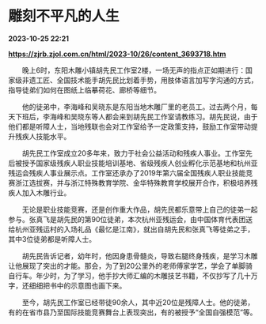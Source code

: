 # 雕刻不平凡的人生

**2023-10-25 22:21**

**https://zjrb.zjol.com.cn/html/2023-10/26/content_3693718.htm**

　　晚上6时，东阳木雕小镇胡先民工作室2楼，一场无声的指点正如期进行：国家级非遗工匠、全国技术能手胡先民比划着手势，用肢体语言加写字沟通的方式，指导徒弟们如何在图纸上临摹荷花、廊桥等细节。

　　他的徒弟中，李海峰和吴晓东是东阳当地木雕厂里的老员工。过去两个月，每天下班后，李海峰和吴晓东等人都会来到胡先民工作室请教练习。胡先民说，由于他们都是听障人士，当地残联也会对工作室给予一定政策支持，鼓励工作室带动提升残疾人技能水平。

　　胡先民工作室成立20多年来，致力于社会公益活动和残疾人事业。工作室先后被授予国家级残疾人职业技能培训基地、省级残疾人创业孵化示范基地和杭州亚残运会残疾人事业展示点。工作室还承办了2019年第六届全国残疾人职业技能竞赛浙江选拔赛，并与浙江特殊教育学院、金华特殊教育学校展开合作，积极培养残疾人加入木雕行业。

　　无论是职业技能竞赛，还是创作重大作品，胡先民都乐意带上自己的徒弟一起参与。张真飞是胡先民的第90位徒弟，本次杭州亚残运会，由中国体育代表团送给杭州亚残运村的入场礼品《最忆是江南》，就出自胡先民和张真飞等徒弟之手，其中3位徒弟都是听障人士。

　　胡先民告诉记者，幼年时，他因身患骨髓炎，导致右腿终身残疾，是学习木雕让他展现了突出的才能。那会，为了到20公里外的老师傅家学艺，学会了单脚骑自行车。年少时，为了学习，他手抄大师汇编的木雕技艺书籍，不仅抄写了几十万字，还细细把书中的示意图也画下来。

　　至今，胡先民工作室已经带徒90余人，其中近20位是残障人士。他的徒弟，有的在省市县乃至国际技能竞赛舞台上表现突出，有的被授予“全国自强模范”等。